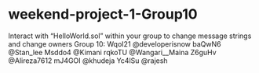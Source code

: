 # weekend-project-1-Group10
 Interact with “HelloWorld.sol” within your group to change message strings and change owners 
Group 10:
WqoI21 @developerisnow
baQwN6 @Stan_lee
Msddo4 @Kimani
rqkoTU @Wangari__Maina
Z6guHv  @Alireza7612
mJ4GOI @khudeja
Yc4lSu @rajesh
